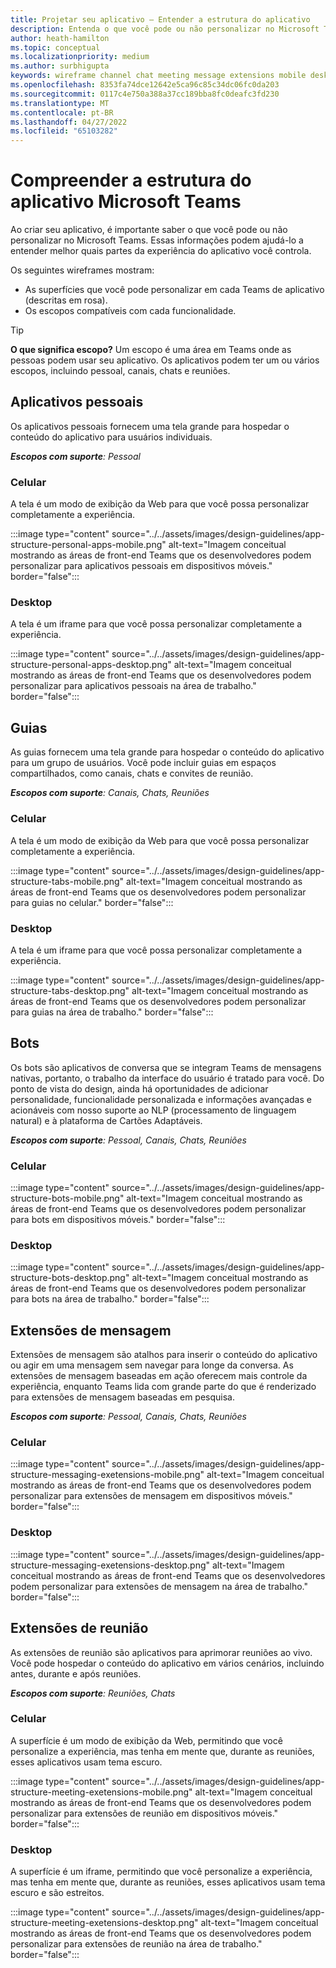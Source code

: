 ```yaml
---
title: Projetar seu aplicativo – Entender a estrutura do aplicativo
description: Entenda o que você pode ou não personalizar no Microsoft Teams ao projetar seu aplicativo.
author: heath-hamilton
ms.topic: conceptual
ms.localizationpriority: medium
ms.author: surbhigupta
keywords: wireframe channel chat meeting message extensions mobile desktop
ms.openlocfilehash: 8353fa74dce12642e5ca96c85c34dc06fc0da203
ms.sourcegitcommit: 0117c4e750a388a37cc189bba8fc0deafc3fd230
ms.translationtype: MT
ms.contentlocale: pt-BR
ms.lasthandoff: 04/27/2022
ms.locfileid: "65103282"
---
```

# <a name="understand-the-microsoft-teams-app-structure"></a>Compreender a estrutura do aplicativo Microsoft Teams

Ao criar seu aplicativo, é importante saber o que você pode ou não personalizar no Microsoft Teams. Essas informações podem ajudá-lo a entender melhor quais partes da experiência do aplicativo você controla.

Os seguintes wireframes mostram:

* As superfícies que você pode personalizar em cada Teams de aplicativo (descritas em rosa).
* Os escopos compatíveis com cada funcionalidade.

> [!TIP]
> **O que significa escopo?** Um escopo é uma área em Teams onde as pessoas podem usar seu aplicativo. Os aplicativos podem ter um ou vários escopos, incluindo pessoal, canais, chats e reuniões.

## <a name="personal-apps"></a>Aplicativos pessoais

Os aplicativos pessoais fornecem uma tela grande para hospedar o conteúdo do aplicativo para usuários individuais.

***Escopos com suporte**: Pessoal*

### <a name="mobile"></a>Celular

A tela é um modo de exibição da Web para que você possa personalizar completamente a experiência.

:::image type="content" source="../../assets/images/design-guidelines/app-structure-personal-apps-mobile.png" alt-text="Imagem conceitual mostrando as áreas de front-end Teams que os desenvolvedores podem personalizar para aplicativos pessoais em dispositivos móveis." border="false":::

### <a name="desktop"></a>Desktop

A tela é um iframe para que você possa personalizar completamente a experiência.

:::image type="content" source="../../assets/images/design-guidelines/app-structure-personal-apps-desktop.png" alt-text="Imagem conceitual mostrando as áreas de front-end Teams que os desenvolvedores podem personalizar para aplicativos pessoais na área de trabalho." border="false":::

## <a name="tabs"></a>Guias

As guias fornecem uma tela grande para hospedar o conteúdo do aplicativo para um grupo de usuários. Você pode incluir guias em espaços compartilhados, como canais, chats e convites de reunião.

***Escopos com suporte**: Canais, Chats, Reuniões*

### <a name="mobile"></a>Celular

A tela é um modo de exibição da Web para que você possa personalizar completamente a experiência.

:::image type="content" source="../../assets/images/design-guidelines/app-structure-tabs-mobile.png" alt-text="Imagem conceitual mostrando as áreas de front-end Teams que os desenvolvedores podem personalizar para guias no celular." border="false":::

### <a name="desktop"></a>Desktop

A tela é um iframe para que você possa personalizar completamente a experiência.

:::image type="content" source="../../assets/images/design-guidelines/app-structure-tabs-desktop.png" alt-text="Imagem conceitual mostrando as áreas de front-end Teams que os desenvolvedores podem personalizar para guias na área de trabalho." border="false":::

## <a name="bots"></a>Bots

Os bots são aplicativos de conversa que se integram Teams de mensagens nativas, portanto, o trabalho da interface do usuário é tratado para você. Do ponto de vista do design, ainda há oportunidades de adicionar personalidade, funcionalidade personalizada e informações avançadas e acionáveis com nosso suporte ao NLP (processamento de linguagem natural) e à plataforma de Cartões Adaptáveis.

***Escopos com suporte**: Pessoal, Canais, Chats, Reuniões*

### <a name="mobile"></a>Celular

:::image type="content" source="../../assets/images/design-guidelines/app-structure-bots-mobile.png" alt-text="Imagem conceitual mostrando as áreas de front-end Teams que os desenvolvedores podem personalizar para bots em dispositivos móveis." border="false":::

### <a name="desktop"></a>Desktop

:::image type="content" source="../../assets/images/design-guidelines/app-structure-bots-desktop.png" alt-text="Imagem conceitual mostrando as áreas de front-end Teams que os desenvolvedores podem personalizar para bots na área de trabalho." border="false":::

## <a name="message-extensions"></a>Extensões de mensagem

Extensões de mensagem são atalhos para inserir o conteúdo do aplicativo ou agir em uma mensagem sem navegar para longe da conversa. As extensões de mensagem baseadas em ação oferecem mais controle da experiência, enquanto Teams lida com grande parte do que é renderizado para extensões de mensagem baseadas em pesquisa.

***Escopos com suporte**: Pessoal, Canais, Chats, Reuniões*

### <a name="mobile"></a>Celular

:::image type="content" source="../../assets/images/design-guidelines/app-structure-messaging-exetensions-mobile.png" alt-text="Imagem conceitual mostrando as áreas de front-end Teams que os desenvolvedores podem personalizar para extensões de mensagem em dispositivos móveis." border="false":::

### <a name="desktop"></a>Desktop

:::image type="content" source="../../assets/images/design-guidelines/app-structure-messaging-exetensions-desktop.png" alt-text="Imagem conceitual mostrando as áreas de front-end Teams que os desenvolvedores podem personalizar para extensões de mensagem na área de trabalho." border="false":::

## <a name="meeting-extensions"></a>Extensões de reunião

As extensões de reunião são aplicativos para aprimorar reuniões ao vivo. Você pode hospedar o conteúdo do aplicativo em vários cenários, incluindo antes, durante e após reuniões.

***Escopos com suporte**: Reuniões, Chats*

### <a name="mobile"></a>Celular

A superfície é um modo de exibição da Web, permitindo que você personalize a experiência, mas tenha em mente que, durante as reuniões, esses aplicativos usam tema escuro.

:::image type="content" source="../../assets/images/design-guidelines/app-structure-meeting-exetensions-mobile.png" alt-text="Imagem conceitual mostrando as áreas de front-end Teams que os desenvolvedores podem personalizar para extensões de reunião em dispositivos móveis." border="false":::

### <a name="desktop"></a>Desktop

A superfície é um iframe, permitindo que você personalize a experiência, mas tenha em mente que, durante as reuniões, esses aplicativos usam tema escuro e são estreitos.

:::image type="content" source="../../assets/images/design-guidelines/app-structure-meeting-exetensions-desktop.png" alt-text="Imagem conceitual mostrando as áreas de front-end Teams que os desenvolvedores podem personalizar para extensões de reunião na área de trabalho." border="false":::
